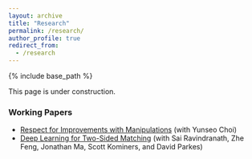 ```yaml
---
layout: archive
title: "Research"
permalink: /research/
author_profile: true
redirect_from:
  - /research
---
```


{% include base_path %}

This page is under construction.

### Working Papers
- [Respect for Improvements with Manipulations](https://papers.ssrn.com/sol3/papers.cfm?abstract_id=5127636) (with Yunseo Choi)
- [Deep Learning for Two-Sided Matching](https://arxiv.org/abs/2107.03427) (with Sai Ravindranath, Zhe Feng, Jonathan Ma, Scott Kominers, and David Parkes)
